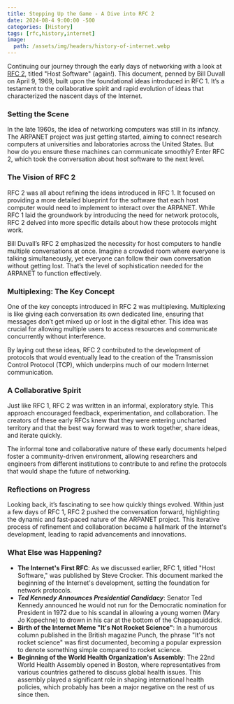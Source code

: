 ```yaml
---
title: Stepping Up the Game - A Dive into RFC 2
date: 2024-08-4 9:00:00 -500
categories: [History]
tags: [rfc,history,internet]
image:
  path: /assets/img/headers/history-of-internet.webp
---
```

Continuing our journey through the early days of networking with a look at [RFC 2](https://www.rfc-editor.org/rfc/rfc2txt), titled "Host Software" (again!). This document, penned by Bill Duvall on April 9, 1969, built upon the foundational ideas introduced in RFC 1. It’s a testament to the collaborative spirit and rapid evolution of ideas that characterized the nascent days of the Internet.

### Setting the Scene
In the late 1960s, the idea of networking computers was still in its infancy. The ARPANET project was just getting started, aiming to connect research computers at universities and laboratories across the United States. But how do you ensure these machines can communicate smoothly? Enter RFC 2, which took the conversation about host software to the next level.

### The Vision of RFC 2
RFC 2 was all about refining the ideas introduced in RFC 1. It focused on providing a more detailed blueprint for the software that each host computer would need to implement to interact over the ARPANET. While RFC 1 laid the groundwork by introducing the need for network protocols, RFC 2 delved into more specific details about how these protocols might work.

Bill Duvall’s RFC 2 emphasized the necessity for host computers to handle multiple conversations at once. Imagine a crowded room where everyone is talking simultaneously, yet everyone can follow their own conversation without getting lost. That’s the level of sophistication needed for the ARPANET to function effectively.

### Multiplexing: The Key Concept
One of the key concepts introduced in RFC 2 was multiplexing. Multiplexing is like giving each conversation its own dedicated line, ensuring that messages don’t get mixed up or lost in the digital ether. This idea was crucial for allowing multiple users to access resources and communicate concurrently without interference.

By laying out these ideas, RFC 2 contributed to the development of protocols that would eventually lead to the creation of the Transmission Control Protocol (TCP), which underpins much of our modern Internet communication.

### A Collaborative Spirit
Just like RFC 1, RFC 2 was written in an informal, exploratory style. This approach encouraged feedback, experimentation, and collaboration. The creators of these early RFCs knew that they were entering uncharted territory and that the best way forward was to work together, share ideas, and iterate quickly.

The informal tone and collaborative nature of these early documents helped foster a community-driven environment, allowing researchers and engineers from different institutions to contribute to and refine the protocols that would shape the future of networking.

### Reflections on Progress
Looking back, it’s fascinating to see how quickly things evolved. Within just a few days of RFC 1, RFC 2 pushed the conversation forward, highlighting the dynamic and fast-paced nature of the ARPANET project. This iterative process of refinement and collaboration became a hallmark of the Internet's development, leading to rapid advancements and innovations.


### What Else was Happening?
- **The Internet's First RFC**: As we discussed earlier, RFC 1, titled "Host Software," was published by Steve Crocker. This document marked the beginning of the Internet's development, setting the foundation for network protocols.
- ***Ted Kennedy Announces Presidential Candidacy***: Senator Ted Kennedy announced he would not run for the Democratic nomination for President in 1972 due to his scandal in allowing a young women (Mary Jo Kopechne) to drown in his car at the bottom of the Chappaquiddick.
- **Birth of the Internet Meme "It's Not Rocket Science"**: In a humorous column published in the British magazine Punch, the phrase "It's not rocket science" was first documented, becoming a popular expression to denote something simple compared to rocket science.
- **Beginning of the World Health Organization's Assembly**: The 22nd World Health Assembly opened in Boston, where representatives from various countries gathered to discuss global health issues. This assembly played a significant role in shaping international health policies, which probably has been a major negative on the rest of us since then.